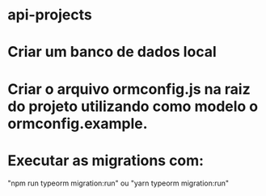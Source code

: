# api-projects

# Criar um banco de dados local 

# Criar o arquivo ormconfig.js na raiz do projeto utilizando como modelo o ormconfig.example. 
# Executar as migrations com: 
"npm run typeorm migration:run" ou "yarn typeorm migration:run"
 